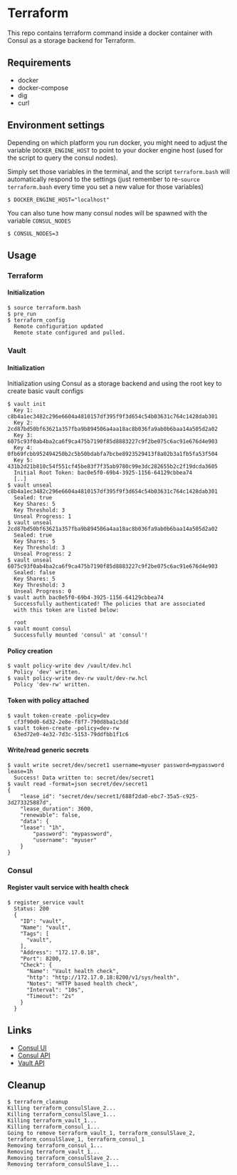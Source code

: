 # Terraform

This repo contains terraform command inside a docker container with Consul as a storage backend for Terraform.

## Requirements

* docker
* docker-compose
* dig
* curl

## Environment settings

Depending on which platform you run docker, you might need to adjust the variable `DOCKER_ENGINE_HOST` to point to your docker engine host (used for the script to query the consul nodes).

Simply set those variables in the terminal, and the script `terraform.bash` will automatically respond to the settings (just remember to re-`source terraform.bash` every time you set a new value for those variables)

```
$ DOCKER_ENGINE_HOST="localhost"
```

You can also tune how many consul nodes will be spawned with the variable `CONSUL_NODES`
```
$ CONSUL_NODES=3
```

## Usage

### Terraform

#### Initialization

```
$ source terraform.bash
$ pre_run
$ terraform_config
  Remote configuration updated
  Remote state configured and pulled.
```

### Vault

#### Initialization

Initialization using Consul as a storage backend and using the root key to create basic vault configs

```
$ vault init
  Key 1: c8b4a1ec3482c296e6604a4810157df395f9f3d654c54b03631c764c1428dab301
  Key 2: 2cd87bd50bf63621a357fba9b894506a4aa18ac8b036fa9ab0b6baa14a505d2a02
  Key 3: 6075c93f0ab4ba2ca6f9ca475b7190f85d8883227c9f2be075c6ac91e676d4e903
  Key 4: 0fb69fcbb952494250b2c5b50bdabfa7bcbe8923529413f8a02b3a1fb5fa53f504
  Key 5: 431b2d21b810c54f551cf45be83f7f35ab9780c99e3dc282655b2c2f19dcda3605
  Initial Root Token: bac0e5f0-69b4-3925-1156-64129cbbea74
  [..]
$ vault unseal c8b4a1ec3482c296e6604a4810157df395f9f3d654c54b03631c764c1428dab301
  Sealed: true
  Key Shares: 5
  Key Threshold: 3
  Unseal Progress: 1
$ vault unseal 2cd87bd50bf63621a357fba9b894506a4aa18ac8b036fa9ab0b6baa14a505d2a02
  Sealed: true
  Key Shares: 5
  Key Threshold: 3
  Unseal Progress: 2
$ vault unseal 6075c93f0ab4ba2ca6f9ca475b7190f85d8883227c9f2be075c6ac91e676d4e903
  Sealed: false
  Key Shares: 5
  Key Threshold: 3
  Unseal Progress: 0
$ vault auth bac0e5f0-69b4-3925-1156-64129cbbea74
  Successfully authenticated! The policies that are associated
  with this token are listed below:

  root
$ vault mount consul
  Successfully mounted 'consul' at 'consul'!
```

#### Policy creation

```
$ vault policy-write dev /vault/dev.hcl
  Policy 'dev' written.
$ vault policy-write dev-rw vault/dev-rw.hcl
  Policy 'dev-rw' written.
```

#### Token with policy attached

```
$ vault token-create -policy=dev
  cf3f90d0-6d32-2e8e-f8f7-790d8ba1c3dd
$ vault token-create -policy=dev-rw
  63ed72e0-4e32-7d3c-5153-79ddfbb1f1c6
```

#### Write/read generic secrets

```
$ vault write secret/dev/secret1 username=myuser password=mypassword lease=1h
  Success! Data written to: secret/dev/secret1
$ vault read -format=json secret/dev/secret1
{
	"lease_id": "secret/dev/secret1/688f2da0-ebc7-35a5-c925-3d273325887d",
	"lease_duration": 3600,
	"renewable": false,
	"data": {
    "lease": "1h",
		"password": "mypassword",
		"username": "myuser"
	}
}
```

### Consul

#### Register vault service with health check

```
$ register_service vault
  Status: 200
  {
    "ID": "vault",
    "Name": "vault",
    "Tags": [
      "vault",
    ],
    "Address": "172.17.0.18",
    "Port": 8200,
    "Check": {
      "Name": "Vault health check",
      "http": "http://172.17.0.18:8200/v1/sys/health",
      "Notes": "HTTP based health check",
      "Interval": "10s",
      "Timeout": "2s"
    }
  }
```

## Links

* [Consul UI](http://localhost:8500/ui)
* [Consul API](http://localhost:8500/v1)
* [Vault API](http://localhost:8200/v1)

## Cleanup

```
$ terraform_cleanup
Killing terraform_consulSlave_2...
Killing terraform_consulSlave_1...
Killing terraform_vault_1...
Killing terraform_consul_1...
Going to remove terraform_vault_1, terraform_consulSlave_2, terraform_consulSlave_1, terraform_consul_1
Removing terraform_consul_1...
Removing terraform_vault_1...
Removing terraform_consulSlave_2...
Removing terraform_consulSlave_1...
```
